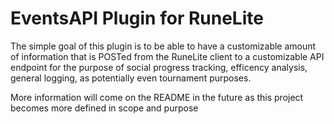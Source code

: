 # EventsAPI Plugin for RuneLite
The simple goal of this plugin is to be able to have a customizable amount of information that is POSTed from the
RuneLite client to a customizable API endpoint for the purpose of social progress tracking, efficency analysis,
general logging, as potentially even tournament purposes.

More information will come on the README in the future as this project becomes more defined in scope and purpose